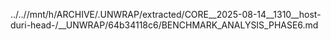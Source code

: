 ../..//mnt/h/ARCHIVE/.UNWRAP/extracted/CORE__2025-08-14__1310__host-duri-head-/__UNWRAP/64b34118c6/BENCHMARK_ANALYSIS_PHASE6.md